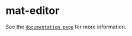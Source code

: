 # mat-editor

See the [`documentation page`](http://www.expandjs.com/elements/mat-editor) for more information.